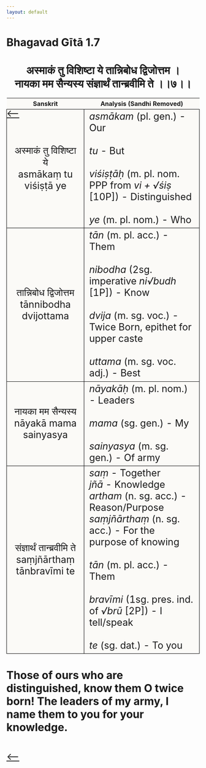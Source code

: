 ```yaml
---
layout: default
---
```

<!---
Text can be **bold**, _italic_, or ~~strikethrough~~.

[Link to another page](./another-page.html)

There should be whitespace between paragraphs.

There should be whitespace between paragraphs. We recommend including a README, or a file with information about your project.
--->

# Bhagavad Gītā 1.7

<style>
table {
  border-collapse: collapse;
  border-style: hidden;
}
th {
  background: #FBFAF7;
}
td {
  font-size: 25px;
  background: #FBFAF7;
  border: 1px solid black;
}
div.move {
  font-size: 25px;
}
</style>

<h1 style="text-align:center">
अस्माकं तु विशिष्टा ये तान्निबोध द्विजोत्तम ।<br>
नायका मम सैन्यस्य संज्ञार्थं तान्ब्रवीमि ते ।।७।।
</h1>
<div class="move" style="position:relative;min-width:960px">
 <p style="position: absolute;left:0;top:0"><a href="./v1-6.html">⟵</a></p>
</div>
<div class="move" style="position:relative;min-width:960px">
 <p style="position: absolute;right:0;top:0"><a href="./v1-8.html">⟶</a></p>
</div>

| Sanskrit | Analysis (Sandhi Removed) |
|:-:|-|
|  अस्माकं तु विशिष्टा ये<br>asmākaṃ tu viśiṣṭā ye | <em>asmākam</em> (pl. gen.) - Our<br><br><em>tu</em> - But<br><br><em>viśiṣṭāḥ</em> (m. pl. nom. PPP from <em>vi + √śiṣ</em> [10P]) - Distinguished<br><br><em>ye</em> (m. pl. nom.) - Who |
| तान्निबोध द्विजोत्तम<br>tānnibodha dvijottama | <em>tān</em> (m. pl. acc.) - Them<br><br><em>nibodha</em> (2sg. imperative <em>ni√budh</em> [1P]) - Know<br><br><em>dvija</em> (m. sg. voc.) - Twice Born, epithet for upper caste<br><br><em>uttama</em> (m. sg. voc. adj.) - Best |
| नायका मम सैन्यस्य<br>nāyakā mama sainyasya | <em>nāyakāḥ</em> (m. pl. nom.) - Leaders<br><br><em>mama</em> (sg. gen.) - My<br><br><em>sainyasya</em> (m. sg. gen.) - Of army |
|   संज्ञार्थं तान्ब्रवीमि ते<br>saṃjñārthaṃ tānbravīmi te  | <em>saṃ</em> - Together<br><em>jñā</em> - Knowledge<br><em>artham</em> (n. sg. acc.) - Reason/Purpose<br><em>saṃjñārthaṃ</em> (n. sg. acc.) - For the purpose of knowing<br><br><em>tān</em> (m. pl. acc.) - Them<br><br><em>bravīmi</em> (1sg. pres. ind. of <em>√brū</em> [2P]) - I tell/speak<br><br><em>te</em> (sg. dat.) - To you |

<h1>
Those of ours who are distinguished, know them O twice born!
The leaders of my army, I name them to you for your knowledge.
</h1>
<div class="move" style="position:relative;min-width:960px">
 <p style="position: absolute;left:0;top:0"><a href="./v1-6.html">⟵</a></p>
</div>
<div class="move" style="position:relative;min-width:960px">
 <p style="position: absolute;right:0;top:0"><a href="./v1-8.html">⟶</a></p>
</div>
